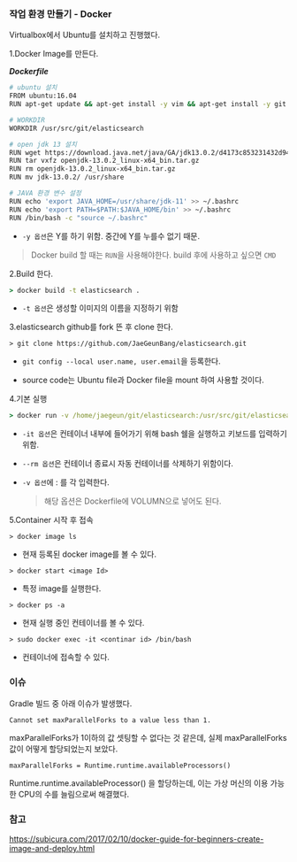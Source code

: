 ### 작업 환경 만들기 - Docker



Virtualbox에서 Ubuntu를 설치하고 진행했다.



1.Docker Image를 만든다.

***Dockerfile***

```bash
# ubuntu 설치
FROM ubuntu:16.04
RUN apt-get update && apt-get install -y vim && apt-get install -y git && apt-get install -y wget

# WORKDIR
WORKDIR /usr/src/git/elasticsearch

# open jdk 13 설치
RUN wget https://download.java.net/java/GA/jdk13.0.2/d4173c853231432d94f001e99d882ca7/8/GPL/openjdk-13.0.2_linux-x64_bin.tar.gz
RUN tar vxfz openjdk-13.0.2_linux-x64_bin.tar.gz
RUN rm openjdk-13.0.2_linux-x64_bin.tar.gz
RUN mv jdk-13.0.2/ /usr/share

# JAVA 환경 변수 설정
RUN echo 'export JAVA_HOME=/usr/share/jdk-11' >> ~/.bashrc
RUN echo 'export PATH=$PATH:$JAVA_HOME/bin' >> ~/.bashrc
RUN /bin/bash -c "source ~/.bashrc"
```

- `-y 옵션`은 Y를 하기 위함. 중간에 Y를 누를수 없기 때문.

> Docker build 할 때는 `RUN`을 사용해야한다. build 후에 사용하고 싶으면 `CMD`



2.Build 한다.

``` cmd
> docker build -t elasticsearch .
```

- `-t 옵션`은 생성할 이미지의 이름을 지정하기 위함



3.elasticsearch github를 fork 뜬 후 clone 한다.

```
> git clone https://github.com/JaeGeunBang/elasticsearch.git
```

- `git config --local user.name, user.email`을 등록한다.

- source code는 Ubuntu file과 Docker file을 mount 하여 사용할 것이다.



4.기본 실행

```cmd
> docker run -v /home/jaegeun/git/elasticsearch:/usr/src/git/elasticsearch -it elasticsearch /bin/bash
```

- `-it 옵션`은 컨테이너 내부에 들어가기 위해 bash 쉘을 실행하고 키보드를 입력하기 위함.

- `--rm 옵션`은 컨테이너 종료시 자동 컨테이너를 삭제하기 위함이다.

- `-v 옵션`에 <window git path>:<docker git path> 를 각 입력한다.

  > 해당 옵션은 Dockerfile에 VOLUMN으로 넣어도 된다.



5.Container 시작 후 접속

```
> docker image ls
```

- 현재 등록된 docker image를 볼 수 있다.



```
> docker start <image Id>
```

- 특정 image를 실행한다.



```
> docker ps -a
```

- 현재 실행 중인 컨테이너를 볼 수 있다.



```
> sudo docker exec -it <continar id> /bin/bash
```

- 컨테이너에 접속할 수 있다.



### 이슈

Gradle 빌드 중 아래 이슈가 발생했다.

```
Cannot set maxParallelForks to a value less than 1.
```

maxParallelForks가 1이하의 값 셋팅할 수 없다는 것 같은데, 실제 maxParallelForks 값이 어떻게 할당되었는지 보았다.

```
maxParallelForks = Runtime.runtime.availableProcessors()
```

Runtime.runtime.availableProcessor() 을 할당하는데, 이는 가상 머신의 이용 가능한 CPU의 수를 늘림으로써 해결했다.



### 참고

https://subicura.com/2017/02/10/docker-guide-for-beginners-create-image-and-deploy.html

